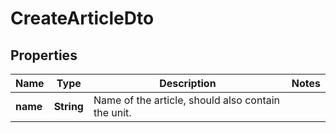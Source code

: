 

# CreateArticleDto

## Properties

Name | Type | Description | Notes
------------ | ------------- | ------------- | -------------
**name** | **String** | Name of the article, should also contain the unit. | 



